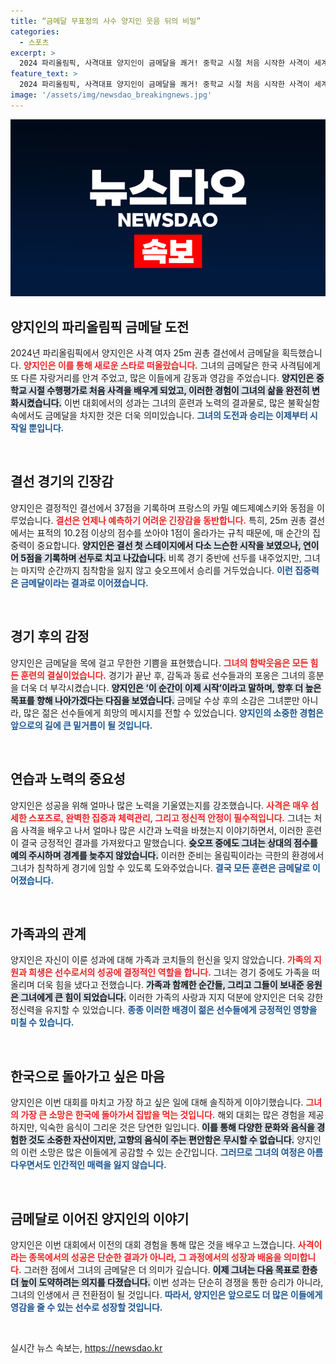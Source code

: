 ```yaml
---
title: “금메달 무표정의 사수 양지인 웃음 뒤의 비밀”
categories:
  - 스포츠
excerpt: >
  2024 파리올림픽, 사격대표 양지인이 금메달을 쾌거! 중학교 시절 처음 시작한 사격이 세계 무대에서 빛나는 순간을 만들어냈다. 그녀의 도전과 감격적인 순간이 궁금하다면 클릭하세요!
feature_text: >
  2024 파리올림픽, 사격대표 양지인이 금메달을 쾌거! 중학교 시절 처음 시작한 사격이 세계 무대에서 빛나는 순간을 만들어냈다. 그녀의 도전과 감격적인 순간이 궁금하다면 클릭하세요!
image: '/assets/img/newsdao_breakingnews.jpg'
---
```


<p><img src="/assets/img/newsdao_breakingnews.jpg" alt="flaretime 속보" /></p>

<h2 data-ke-size="size26">양지인의 파리올림픽 금메달 도전</h2>

<p data-ke-size="size16">2024년 파리올림픽에서 양지인은 사격 여자 25m 권총 결선에서 금메달을 획득했습니다. <b><span style="color: #ee2323;">양지인은 이를 통해 새로운 스타로 떠올랐습니다.</span></b> 그녀의 금메달은 한국 사격팀에게 또 다른 자랑거리를 안겨 주었고, 많은 이들에게 감동과 영감을 주었습니다. <b><span style="background-color: #21538527;">양지인은 중학교 시절 수행평가로 처음 사격을 배우게 되었고, 이러한 경험이 그녀의 삶을 완전히 변화시켰습니다.</span></b> 이번 대회에서의 성과는 그녀의 훈련과 노력의 결과물로, 많은 불확실함 속에서도 금메달을 차지한 것은 더욱 의미있습니다. <b><span style="color: #1a5490;">그녀의 도전과 승리는 이제부터 시작일 뿐입니다.</span></b></p>

<p data-ke-size="size16">&nbsp;</p>

<h2 data-ke-size="size26">결선 경기의 긴장감</h2>

<p data-ke-size="size16">양지인은 결정적인 결선에서 37점을 기록하며 프랑스의 카밀 예드제예스키와 동점을 이루었습니다. <b><span style="color: #ee2323;">결선은 언제나 예측하기 어려운 긴장감을 동반합니다.</span></b> 특히, 25m 권총 결선에서는 표적의 10.2점 이상의 점수를 쏘아야 1점이 올라가는 규칙 때문에, 매 순간의 집중력이 중요합니다. <b><span style="background-color: #21538527;">양지인은 결선 첫 스테이지에서 다소 느슨한 시작을 보였으나, 연이어 5점을 기록하며 선두로 치고 나갔습니다.</span></b> 비록 경기 중반에 선두를 내주었지만, 그녀는 마지막 순간까지 침착함을 잃지 않고 슛오프에서 승리를 거두었습니다. <b><span style="color: #1a5490;">이런 집중력은 금메달이라는 결과로 이어졌습니다.</span></b></p>

<p data-ke-size="size16">&nbsp;</p>

<h2 data-ke-size="size26">경기 후의 감정</h2>

<p data-ke-size="size16">양지인은 금메달을 목에 걸고 무한한 기쁨을 표현했습니다. <b><span style="color: #ee2323;">그녀의 함박웃음은 모든 힘든 훈련의 결실이었습니다.</span></b> 경기가 끝난 후, 감독과 동료 선수들과의 포옹은 그녀의 흥분을 더욱 더 부각시켰습니다. <b><span style="background-color: #21538527;">양지인은 ‘이 순간이 이제 시작’이라고 말하며, 향후 더 높은 목표를 향해 나아가겠다는 다짐을 보였습니다.</span></b> 금메달 수상 후의 소감은 그녀뿐만 아니라, 많은 젊은 선수들에게 희망의 메시지를 전할 수 있었습니다. <b><span style="color: #1a5490;">양지인의 소중한 경험은 앞으로의 길에 큰 밑거름이 될 것입니다.</span></b></p>

<p data-ke-size="size16">&nbsp;</p>

<h2 data-ke-size="size26">연습과 노력의 중요성</h2>

<p data-ke-size="size16">양지인은 성공을 위해 얼마나 많은 노력을 기울였는지를 강조했습니다. <b><span style="color: #ee2323;">사격은 매우 섬세한 스포츠로, 완벽한 집중과 체력관리, 그리고 정신적 안정이 필수적입니다.</span></b> 그녀는 처음 사격을 배우고 나서 얼마나 많은 시간과 노력을 바쳤는지 이야기하면서, 이러한 훈련이 결국 긍정적인 결과를 가져왔다고 말했습니다. <b><span style="background-color: #21538527;">슛오프 중에도 그녀는 상대의 점수를 예의 주시하며 경계를 늦추지 않았습니다.</span></b> 이러한 준비는 올림픽이라는 극한의 환경에서 그녀가 침착하게 경기에 임할 수 있도록 도와주었습니다. <b><span style="color: #1a5490;">결국 모든 훈련은 금메달로 이어졌습니다.</span></b></p>

<p data-ke-size="size16">&nbsp;</p>

<h2 data-ke-size="size26">가족과의 관계</h2>

<p data-ke-size="size16">양지인은 자신이 이룬 성과에 대해 가족과 코치들의 헌신을 잊지 않았습니다. <b><span style="color: #ee2323;">가족의 지원과 희생은 선수로서의 성공에 결정적인 역할을 합니다.</span></b> 그녀는 경기 중에도 가족을 떠올리며 더욱 힘을 냈다고 전했습니다. <b><span style="background-color: #21538527;">가족과 함께한 순간들, 그리고 그들이 보내준 응원은 그녀에게 큰 힘이 되었습니다.</span></b> 이러한 가족의 사랑과 지지 덕분에 양지인은 더욱 강한 정신력을 유지할 수 있었습니다. <b><span style="color: #1a5490;">종종 이러한 배경이 젊은 선수들에게 긍정적인 영향을 미칠 수 있습니다.</span></b></p>

<p data-ke-size="size16">&nbsp;</p>

<h2 data-ke-size="size26">한국으로 돌아가고 싶은 마음</h2>

<p data-ke-size="size16">양지인은 이번 대회를 마치고 가장 하고 싶은 일에 대해 솔직하게 이야기했습니다. <b><span style="color: #ee2323;">그녀의 가장 큰 소망은 한국에 돌아가서 집밥을 먹는 것입니다.</span></b> 해외 대회는 많은 경험을 제공하지만, 익숙한 음식이 그리운 것은 당연한 일입니다. <b><span style="background-color: #21538527;">이를 통해 다양한 문화와 음식을 경험한 것도 소중한 자산이지만, 고향의 음식이 주는 편안함은 무시할 수 없습니다.</span></b> 양지인의 이런 소망은 많은 이들에게 공감할 수 있는 순간입니다. <b><span style="color: #1a5490;">그러므로 그녀의 여정은 아름다우면서도 인간적인 매력을 잃지 않습니다.</span></b></p>

<p data-ke-size="size16">&nbsp;</p>

<h2 data-ke-size="size26">금메달로 이어진 양지인의 이야기</h2>

<p data-ke-size="size16">양지인은 이번 대회에서 이전의 대회 경험을 통해 많은 것을 배우고 느꼈습니다. <b><span style="color: #ee2323;">사격이라는 종목에서의 성공은 단순한 결과가 아니라, 그 과정에서의 성장과 배움을 의미합니다.</span></b> 그러한 점에서 그녀의 금메달은 더 의미가 깊습니다. <b><span style="background-color: #21538527;">이제 그녀는 다음 목표로 한층 더 높이 도약하려는 의지를 다졌습니다.</span></b> 이번 성과는 단순히 경쟁을 통한 승리가 아니라, 그녀의 인생에서 큰 전환점이 될 것입니다. <b><span style="color: #1a5490;">따라서, 양지인은 앞으로도 더 많은 이들에게 영감을 줄 수 있는 선수로 성장할 것입니다.</span></b></p>

<p data-ke-size="size16">&nbsp;</p>
실시간 뉴스 속보는, <a href="https://newsdao.kr" rel="dofollow">https://newsdao.kr</a>


